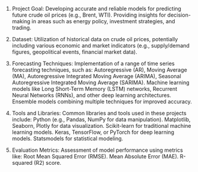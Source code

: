 1. Project Goal: 
Developing accurate and reliable models for predicting future crude oil prices (e.g., Brent, WTI).
Providing insights for decision-making in areas such as energy policy, investment strategies, and trading.

2. Dataset:
Utilization of historical data on crude oil prices, potentially including various economic and market indicators (e.g., supply/demand figures, geopolitical events, financial market data).

3. Forecasting Techniques: 
Implementation of a range of time series forecasting techniques, such as:
Autoregressive (AR), Moving Average (MA), Autoregressive Integrated Moving Average (ARIMA), Seasonal Autoregressive Integrated Moving Average (SARIMA).
Machine learning models like Long Short-Term Memory (LSTM) networks, Recurrent Neural Networks (RNNs), and other deep learning architectures.
Ensemble models combining multiple techniques for improved accuracy.

4. Tools and Libraries:
Common libraries and tools used in these projects include:
Python (e.g., Pandas, NumPy for data manipulation).
Matplotlib, Seaborn, Plotly for data visualization.
Scikit-learn for traditional machine learning models.
Keras, TensorFlow, or PyTorch for deep learning models.
Statsmodels for statistical modeling.

5. Evaluation Metrics:
Assessment of model performance using metrics like:
Root Mean Squared Error (RMSE).
Mean Absolute Error (MAE).
R-squared (R2) score.
